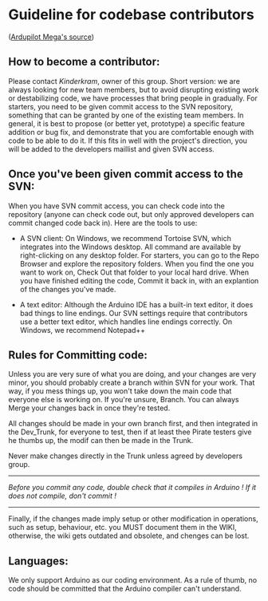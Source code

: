 # Guideline for codebase contributors #

([Ardupilot Mega's source](http://code.google.com/p/ardupilot-mega/wiki/Guide))

## How to become a contributor: ##
Please contact _Kinderkram_, owner of this group. Short version: we are always looking for new team members, but to avoid disrupting existing work or destabilizing code, we have processes that bring people in gradually. For starters, you need to be given commit access to the SVN repository, something that can be granted by one of the existing team members. In general, it is best to propose (or better yet, prototype) a specific feature addition or bug fix, and demonstrate that you are comfortable enough with code to be able to do it. If this fits in well with the project's direction, you will be added to the developers maillist and given SVN access.

## Once you've been given commit access to the SVN: ##
When you have SVN commit access, you can check code into the repository (anyone can check code out, but only approved developers can commit changed code back in). Here are the tools to use:

  * A SVN client: On Windows, we recommend Tortoise SVN, which integrates into the Windows desktop. All command are available by right-clicking on any desktop folder. For starters, you can go to the Repo Browser and explore the repository folders. When you find the one you want to work on, Check Out that folder to your local hard drive. When you have finished editing the code, Commit it back in, with an explantion of the changes you've made.

  * A text editor: Although the Arduino IDE has a built-in text editor, it does bad things to line endings. Our SVN settings require that contributors use a better text editor, which handles line endings correctly. On Windows, we recommend Notepad++

## Rules for Committing code: ##
Unless you are very sure of what you are doing, and your changes are very minor, you should probably create a branch within SVN for your work. That way, if you mess things up, you won't take down the main code that everyone else is working on. If you're unsure, Branch. You can always Merge your changes back in once they're tested.

All changes should be made in your own branch first, and then integrated in the Dev\_Trunk, for everyone to test, then if at least thee Pirate testers give he thumbs up, the modif can then be made in the Trunk.

Never make changes directly in the Trunk unless agreed by developers group.


---

_Before you commit any code, double check that it compiles in Arduino ! If it does not compile, don't commit !_

---


Finally, if the changes made imply setup or other modification in operations, such as setup, behaviour, etc. you MUST document them in the WIKI, otherwise, the wiki gets outdated and obsolete, and chenges can be lost.


## Languages: ##
We only support Arduino as our coding environment. As a rule of thumb, no code should be committed that the Arduino compiler can't understand.